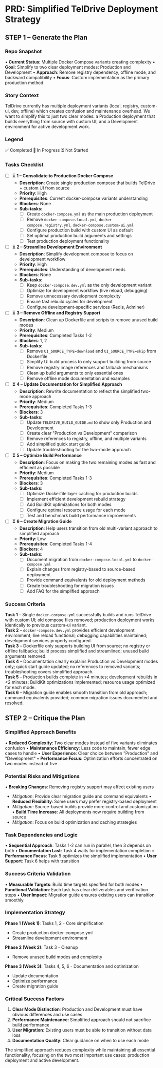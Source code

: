 # PRD: Simplified TelDrive Deployment Strategy

## STEP 1 – Generate the Plan

### Repo Snapshot
• **Current Status**: Multiple Docker Compose variants creating complexity
• **Goal**: Simplify to two clear deployment modes: Production and Development
• **Approach**: Remove registry dependency, offline mode, and backward compatibility
• **Focus**: Custom implementation as the primary production method

### Story Context
TelDrive currently has multiple deployment variants (local, registry, custom-ui, dev, offline) which creates confusion and maintenance overhead. We want to simplify this to just two clear modes: a Production deployment that builds everything from source with custom UI, and a Development environment for active development work.

### Legend
✅ Completed 🔄 In Progress ⏳ Not Started

### Tasks Checklist

- [ ] ⏳ **1 – Consolidate to Production Docker Compose**
  - **Description**: Create single production compose that builds TelDrive + custom UI from source
  - **Priority**: High
  - **Prerequisites**: Current docker-compose variants understanding
  - **Blockers**: None
  - **Sub-tasks**:
    - [ ] Create `docker-compose.yml` as the main production deployment
    - [ ] Remove `docker-compose.local.yml`, `docker-compose.registry.yml`, `docker-compose.custom-ui.yml`
    - [ ] Configure production build with custom UI as default
    - [ ] Set optimal production build arguments and settings
    - [ ] Test production deployment functionality

- [ ] ⏳ **2 – Streamline Development Environment**
  - **Description**: Simplify development compose to focus on development workflow
  - **Priority**: High
  - **Prerequisites**: Understanding of development needs
  - **Blockers**: None
  - **Sub-tasks**:
    - [ ] Keep `docker-compose.dev.yml` as the only development variant
    - [ ] Optimize for development workflow (live reload, debugging)
    - [ ] Remove unnecessary development complexity
    - [ ] Ensure fast rebuild cycles for development
    - [ ] Configure development-specific services (Redis, Adminer)

- [ ] ⏳ **3 – Remove Offline and Registry Support**
  - **Description**: Clean up Dockerfile and scripts to remove unused build modes
  - **Priority**: Medium
  - **Prerequisites**: Completed Tasks 1-2
  - **Blockers**: 1, 2
  - **Sub-tasks**:
    - [ ] Remove `UI_SOURCE_TYPE=download` and `UI_SOURCE_TYPE=skip` from Dockerfile
    - [ ] Simplify UI build process to only support building from source
    - [ ] Remove registry image references and fallback mechanisms
    - [ ] Clean up build arguments to only essential ones
    - [ ] Remove offline mode documentation and examples

- [ ] ⏳ **4 – Update Documentation for Simplified Approach**
  - **Description**: Rewrite documentation to reflect the simplified two-mode approach
  - **Priority**: Medium
  - **Prerequisites**: Completed Tasks 1-3
  - **Blockers**: 3
  - **Sub-tasks**:
    - [ ] Update `TELDRIVE_BUILD_GUIDE.md` to show only Production and Development
    - [ ] Create clear "Production vs Development" comparison
    - [ ] Remove references to registry, offline, and multiple variants
    - [ ] Add simplified quick start guide
    - [ ] Update troubleshooting for the two-mode approach

- [ ] ⏳ **5 – Optimize Build Performance**
  - **Description**: Focus on making the two remaining modes as fast and efficient as possible
  - **Priority**: Medium
  - **Prerequisites**: Completed Tasks 1-3
  - **Blockers**: 3
  - **Sub-tasks**:
    - [ ] Optimize Dockerfile layer caching for production builds
    - [ ] Implement efficient development rebuild strategy
    - [ ] Add BuildKit optimizations for both modes
    - [ ] Configure optimal resource usage for each mode
    - [ ] Test and benchmark build performance improvements

- [ ] ⏳ **6 – Create Migration Guide**
  - **Description**: Help users transition from old multi-variant approach to simplified approach
  - **Priority**: Low
  - **Prerequisites**: Completed Tasks 1-4
  - **Blockers**: 4
  - **Sub-tasks**:
    - [ ] Document migration from `docker-compose.local.yml` to `docker-compose.yml`
    - [ ] Explain changes from registry-based to source-based deployment
    - [ ] Provide command equivalents for old deployment methods
    - [ ] Create troubleshooting for migration issues
    - [ ] Add FAQ for the simplified approach

### Success Criteria
**Task 1** – Single `docker-compose.yml` successfully builds and runs TelDrive with custom UI; old compose files removed; production deployment works identically to previous custom-ui variant.  
**Task 2** – `docker-compose.dev.yml` provides efficient development environment; live reload functional; debugging capabilities maintained; development services properly configured.  
**Task 3** – Dockerfile only supports building UI from source; no registry or offline fallbacks; build process simplified and streamlined; unused build arguments removed.  
**Task 4** – Documentation clearly explains Production vs Development modes only; quick start guide updated; no references to removed variants; troubleshooting covers simplified approach.  
**Task 5** – Production builds complete in <4 minutes; development rebuilds in <2 minutes; BuildKit optimizations implemented; resource usage optimized for each mode.  
**Task 6** – Migration guide enables smooth transition from old approach; command equivalents provided; common migration issues documented and resolved.

## STEP 2 – Critique the Plan

### Simplified Approach Benefits
• **Reduced Complexity**: Two clear modes instead of five variants eliminates confusion
• **Maintenance Efficiency**: Less code to maintain, fewer edge cases to handle
• **User Experience**: Clear choice between "Production" and "Development"
• **Performance Focus**: Optimization efforts concentrated on two modes instead of five

### Potential Risks and Mitigations
• **Breaking Changes**: Removing registry support may affect existing users
  - *Mitigation*: Provide clear migration guide and command equivalents
• **Reduced Flexibility**: Some users may prefer registry-based deployment
  - *Mitigation*: Source-based builds provide more control and customization
• **Build Time Increase**: All deployments now require building from source
  - *Mitigation*: Focus on build optimization and caching strategies

### Task Dependencies and Logic
• **Sequential Approach**: Tasks 1-2 can run in parallel, then 3 depends on both
• **Documentation Last**: Task 4 waits for implementation completion
• **Performance Focus**: Task 5 optimizes the simplified implementation
• **User Support**: Task 6 helps with transition

### Success Criteria Validation
• **Measurable Targets**: Build time targets specified for both modes
• **Functional Validation**: Each task has clear deliverables and verification steps
• **User Impact**: Migration guide ensures existing users can transition smoothly

### Implementation Strategy
**Phase 1 (Week 1)**: Tasks 1, 2 - Core simplification
- Create production docker-compose.yml
- Streamline development environment

**Phase 2 (Week 2)**: Task 3 - Cleanup
- Remove unused build modes and complexity

**Phase 3 (Week 3)**: Tasks 4, 5, 6 - Documentation and optimization
- Update documentation
- Optimize performance
- Create migration guide

### Critical Success Factors
1. **Clear Mode Distinction**: Production and Development must have obvious differences and use cases
2. **Performance Maintenance**: Simplified approach should not sacrifice build performance
3. **User Migration**: Existing users must be able to transition without data loss
4. **Documentation Quality**: Clear guidance on when to use each mode

The simplified approach reduces complexity while maintaining all essential functionality, focusing on the two most important use cases: production deployment and active development.